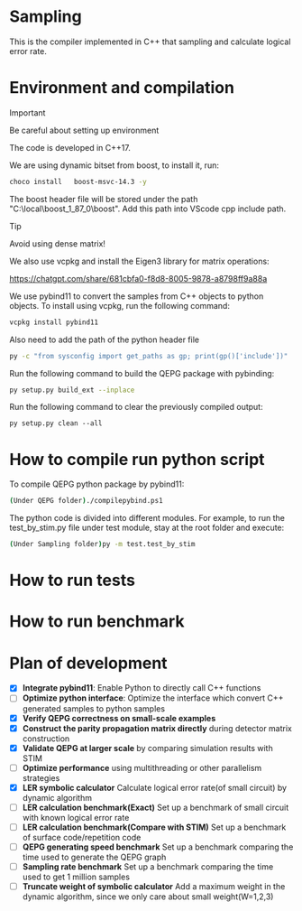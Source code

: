 # Sampling
This is the compiler implemented in C++ that sampling and calculate logical error rate. 



# Environment and compilation


> [!IMPORTANT]
> Be careful about setting up environment

The code is developed in C++17. 


We are using dynamic bitset from boost, to install it, run:

```bash
choco install   boost-msvc-14.3 -y
```

The boost header file will be stored under the path "C:\local\boost_1_87_0\boost". Add this path into VScode cpp include path. 



> [!TIP]
> Avoid using dense matrix!


We also use vcpkg and install the Eigen3 library for matrix operations:


https://chatgpt.com/share/681cbfa0-f8d8-8005-9878-a8798ff9a88a



We use pybind11 to convert the samples from C++ objects to python objects. To install using vcpkg, run the following command:

```bash
vcpkg install pybind11
```

Also need to add the path of the python header file

```bash
py -c "from sysconfig import get_paths as gp; print(gp()['include'])"
```

Run the following command to build the QEPG package with pybinding:

```bash
py setup.py build_ext --inplace
```

Run the following command to clear the previously compiled output:

```bind
py setup.py clean --all    
```


# How to compile run python script


To compile QEPG python package by pybind11:

```bash
(Under QEPG folder)./compilepybind.ps1
```

The python code is divided into different modules. For example, to run the test_by_stim.py file under test module, stay at the root folder and execute:

```bash
(Under Sampling folder)py -m test.test_by_stim   
```

# How to run tests


# How to run benchmark




# Plan of development


- [X] **Integrate pybind11**: Enable Python to directly call C++ functions  
- [ ] **Optimize python interface**: Optimize the interface which convert C++ generated samples to python samples
- [X] **Verify QEPG correctness on small-scale examples**  
- [X] **Construct the parity propagation matrix directly** during detector matrix construction  
- [X] **Validate QEPG at larger scale** by comparing simulation results with STIM  
- [ ] **Optimize performance** using multithreading or other parallelism strategies  
- [X] **LER symbolic calculator** Calculate logical error rate(of small circuit) by dynamic algorithm
- [ ] **LER calculation benchmark(Exact)** Set up a benchmark of small circuit with known logical error rate
- [ ] **LER calculation benchmark(Compare with STIM)** Set up a benchmark of surface code/repetition code
- [ ] **QEPG generating speed benchmark** Set up a benchmark comparing the time used to generate the QEPG graph
- [ ] **Sampling rate benchmark** Set up a benchmark comparing the time used to get 1 million samples
- [ ] **Truncate weight of symbolic calculator**  Add a maximum weight in the dynamic algorithm, since we only care about small weight(W=1,2,3)